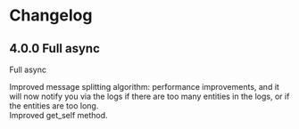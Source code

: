 # Changelog


## 4.0.0 Full async

Full async

Improved message splitting algorithm: performance improvements, and it will now notify you via the logs if there are too many entities in the logs, or if the entities are too long.  
Improved get_self method.  
